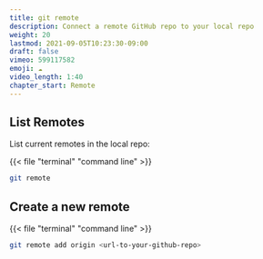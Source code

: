 ```yaml
---
title: git remote
description: Connect a remote GitHub repo to your local repo
weight: 20
lastmod: 2021-09-05T10:23:30-09:00
draft: false
vimeo: 599117582
emoji: ☁️
video_length: 1:40
chapter_start: Remote 
---
```


## List Remotes

List current remotes in the local repo:

{{< file "terminal" "command line" >}}
```bash
git remote
```

## Create a new remote

{{< file "terminal" "command line" >}}
```bash
git remote add origin <url-to-your-github-repo>
```